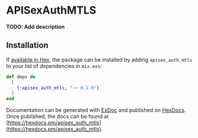 # APISexAuthMTLS

**TODO: Add description**

## Installation

If [available in Hex](https://hex.pm/docs/publish), the package can be installed
by adding `apisex_auth_mtls` to your list of dependencies in `mix.exs`:

```elixir
def deps do
  [
    {:apisex_auth_mtls, "~> 0.1.0"}
  ]
end
```

Documentation can be generated with [ExDoc](https://github.com/elixir-lang/ex_doc)
and published on [HexDocs](https://hexdocs.pm). Once published, the docs can
be found at [https://hexdocs.pm/apisex_auth_mtls](https://hexdocs.pm/apisex_auth_mtls).

